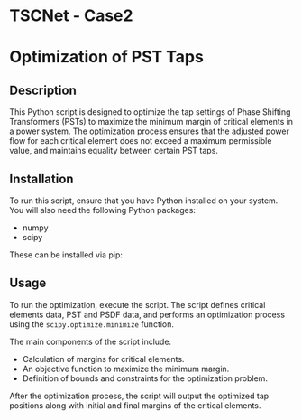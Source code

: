 # TSCNet - Case2

# Optimization of PST Taps

## Description
This Python script is designed to optimize the tap settings of Phase Shifting Transformers (PSTs) to maximize the minimum margin of critical elements in a power system. The optimization process ensures that the adjusted power flow for each critical element does not exceed a maximum permissible value, and maintains equality between certain PST taps.

## Installation
To run this script, ensure that you have Python installed on your system. You will also need the following Python packages:
- numpy
- scipy

These can be installed via pip:

## Usage
To run the optimization, execute the script. The script defines critical elements data, PST and PSDF data, and performs an optimization process using the `scipy.optimize.minimize` function.

The main components of the script include:
- Calculation of margins for critical elements.
- An objective function to maximize the minimum margin.
- Definition of bounds and constraints for the optimization problem.

After the optimization process, the script will output the optimized tap positions along with initial and final margins of the critical elements.



